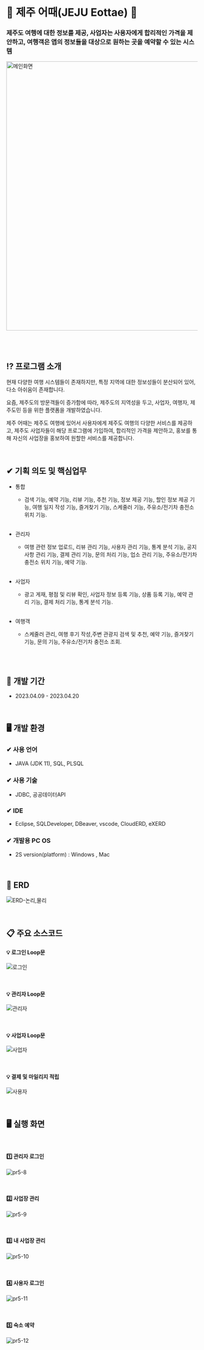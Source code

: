 # 🍊 제주 어때(JEJU Eottae) 🍊
### 제주도 여행에 대한 정보를 제공, 사업자는 사용자에게 합리적인 가격을 제안하고, 여행객은 앱의 정보들을 대상으로 원하는 곳을 예약할 수 있는 시스템 <br>
<img width="710" alt="메인화면" src="https://github.com/Maengmo/JejuEottae/assets/117720344/661e5438-64ea-4988-acd9-6455b7b503ad">


<br><br>

## ⁉ 프로그램 소개
  <p>현재 다양한 여행 시스템들이 존재하지만, 특정 지역에 대한 정보성들이 분산되어 있어, 다소 아쉬움이 존재합니다.</p>
  <p>요즘, 제주도의 방문객들이 증가함에 따라, 제주도의 지역성을 두고, 사업자, 여행자, 제주도민 등을 위한 플랫폼을 개발하였습니다.</p>
  <p>제주 어때는 제주도 여행에 있어서 사용자에게 제주도 여행의 다양한 서비스를 제공하고, 제주도 사업자들이 해당 프로그램에 가입하여, 합리적인 가격을 제안하고, 홍보를 통해 자신의 사업장을 홍보하여 원할한 서비스를 제공합니다.</p>
  
  <br>
  
## ✔ 기획 의도 및 핵심업무
- 통합
  - 검색 기능, 예약 기능, 리뷰 기능, 추천 기능, 정보 제공 기능, 할인 정보 제공 기능, 여행 일지 작성 기능, 즐겨찾기 기능, 스케줄러 기능, 주유소/전기차 충전소 위치 기능.<br><br>

- 관리자
  - 여행 관련 정보 업로드, 리뷰 관리 기능, 사용자 관리 기능, 통계 분석 기능, 공지사항 관리 기능, 결제 관리 기능, 문의 처리 기능, 업소 관리 기능, 주유소/전기차 충전소 위치 기능, 예약 기능.<br><br>

- 사업자
  - 광고 게재, 평점 및 리뷰 확인, 사업자 정보 등록 기능, 상품 등록 기능, 예약 관리 기능, 결제 처리 기능,  통계 분석 기능.<br><br>

- 여행객
  - 스케줄러 관리, 여행 후기 작성,주변 관광지 검색 및 추천, 예약 기능, 즐겨찾기 기능, 문의 기능, 주유소/전기차 충전소 조회. <br><br>

<br>

## 📆 개발 기간
- 2023.04.09 - 2023.04.20

<br>

## 🖥 개발 환경
### ✔ 사용 언어
- JAVA (JDK 11), SQL, PLSQL
### ✔ 사용 기술
- JDBC, 공공데이터API
### ✔ IDE
- Eclipse, SQLDeveloper, DBeaver, vscode, CloudERD, eXERD
### ✔ 개발용 PC OS
- 2S version(platform) : Windows , Mac

<br>

## 📁 ERD 

![ERD-논리,물리](https://github.com/Maengmo/JejuEottae/assets/117720344/18a55ce8-dab4-4233-ac7b-98110c14332c)

<br>

## 📋 주요 소스코드
#### 💡 로그인 Loop문
![로그인](https://github.com/Maengmo/JejuEottae/assets/117720344/57aa3da7-7be5-4d98-96a7-eabd4334fd77)

<br>

#### 💡 관리자 Loop문
![관리자](https://github.com/Maengmo/JejuEottae/assets/117720344/587a70fe-d218-4d1f-a6ff-8f81d10820f8)

<br>

#### 💡 사업자 Loop문
![사업자](https://github.com/Maengmo/JejuEottae/assets/117720344/7073484f-10e5-43e8-ac83-161e9f569344)

<br>

#### 💡 결제 및 마일리지 적립

![사용자](https://github.com/Maengmo/JejuEottae/assets/117720344/9a97a995-2c03-4303-be29-ac27243f0eae)

<br>


##  🖥 실행 화면

<br>

#### 1️⃣ 관리자 로그인
![pr5-8](https://github.com/Maengmo/JejuEottae/assets/117720344/6ee18be1-8ecb-480f-a738-32bad9cff138)


<br>


#### 2️⃣ 사업장 관리
![pr5-9](https://github.com/Maengmo/JejuEottae/assets/117720344/87c617b1-54b7-4f7a-9547-b717cfad924f)


<br>

#### 3️⃣ 내 사업장 관리
![pr5-10](https://github.com/Maengmo/JejuEottae/assets/117720344/edb1c105-eddb-4e28-86db-169352415394)


<br>

#### 4️⃣ 사용자 로그인
![pr5-11](https://github.com/Maengmo/JejuEottae/assets/117720344/4c8f0620-3782-48a8-b600-f148e4952696)


<br>

#### 5️⃣ 숙소 예약
![pr5-12](https://github.com/Maengmo/JejuEottae/assets/117720344/bc3111b6-d026-4920-bf59-b620df38cb46)


<br>



